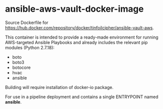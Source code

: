 # ansible-aws-vault-docker-image

Source Dockerfile for https://hub.docker.com/repository/docker/tinfoilcipher/ansible-vault-aws.

This container is intended to provide a ready-made environment for running AWS-targeted Ansible Playbooks and already includes the relevant pip modules (Python 2.7.18):

 * boto
 * boto3
 * botocore
 * hvac
 * ansible

Building will require installation of docker-io package.

For use in a pipeline deployment and contains a single ENTRYPOINT named **ansible**.
